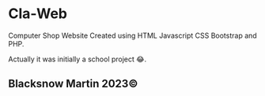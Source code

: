 # Cla-Web
Computer Shop Website
Created using HTML Javascript CSS 
Bootstrap and PHP.

Actually it was initially a school project 😂.
## Blacksnow Martin 2023©
